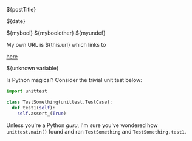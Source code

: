<!-- PREAMBLE
{
"postTitle": "Behind Python's unittest.main()",
"date": "2010-01-30",
"mybool": true,
"myboolother": false,
"myundef": null,
"tags": ["python", "second element", "third"]
}
-->

${postTitle}

${date}

${mybool} ${myboolother} ${myundef}

My own URL is ${this.url} which links to

<a href="${this.url}">here</a>

${unknown variable}

Is Python magical? Consider the trivial unit test below:

```python
import unittest

class TestSomething(unittest.TestCase):
  def test1(self):
    self.assert_(True)
```

Unless you're a Python *guru*, I'm sure you've wondered how `unittest.main()`
found and ran `TestSomething` and `TestSomething.test1`.
